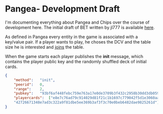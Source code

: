 # Pangea- Development Draft

I'm documenting everything about Pangea and Chips over the course of
development here. The initial draft of BET written by jl777 is
available [here](./BET_Initial_Draft.md).


As defined in Pangea every entity in the game is associated with a
key/value pair. If a player wants to play, he choses the DCV and the
table size he is interested and [joins](./player_join.md) the table.



When the game starts each player publishes the **init** message, which
contains the player public key and the randomly shuffled deck of
initial cards.

```json
{
	"method":	"init",
	"peerid":	0,
	"range":	2,
	"pubkey":	"93bf6af448febc759e763a17e0de3709b3f432c2958b30dd3db05928a316a55a",
	"playercards":	["e8e7c76ad79c914029d81f21c1b1697c779042f5d1e3060aa28a853e8f15d73f",
	"42726671348e7ad3c322a9f81dbe5ee369b3af3f3c70e0beb6482dae9825261d"]
}



